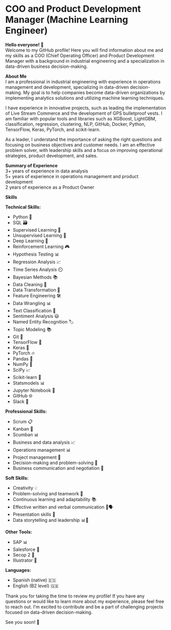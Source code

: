 # COO and Product Development Manager (Machine Learning Engineer)

**Hello everyone! 👋**  
Welcome to my GitHub profile! Here you will find information about me and my skills as a COO (Chief Operating Officer) and Product Development Manager with a background in industrial engineering and a specialization in data-driven business decision-making.

**About Me**  
I am a professional in industrial engineering with experience in operations management and development, specializing in data-driven decision-making. My goal is to help companies become data-driven organizations by implementing analytics solutions and utilizing machine learning techniques.

I have experience in innovative projects, such as leading the implementation of Live Stream Commerce and the development of GPS bulletproof vests. I am familiar with popular tools and libraries such as XGBoost, LightGBM, classification, regression, clustering, NLP, GitHub, Docker, Python, TensorFlow, Keras, PyTorch, and scikit-learn.

As a leader, I understand the importance of asking the right questions and focusing on business objectives and customer needs. I am an effective problem solver, with leadership skills and a focus on improving operational strategies, product development, and sales.

**Summary of Experience**  
3+ years of experience in data analysis  
5+ years of experience in operations management and product development  
2 years of experience as a Product Owner

**Skills**

**Technical Skills:**  
- Python 🐍
- SQL 🗃️
- Supervised Learning 🎯
- Unsupervised Learning 🧩
- Deep Learning 🧠
- Reinforcement Learning 🎮
- Hypothesis Testing 📊
- Regression Analysis 📈
- Time Series Analysis ⏲️
- Bayesian Methods 📚
- Data Cleaning 🧹
- Data Transformation 🔄
- Feature Engineering 🛠️
- Data Wrangling 📊
- Text Classification 📝
- Sentiment Analysis 😃
- Named Entity Recognition 🏷️
- Topic Modeling 📚
- Git 🌲
- TensorFlow 🤖
- Keras 🧠
- PyTorch 🔥
- Pandas 🐼
- NumPy 🧮
- SciPy 📈
- Scikit-learn 🧩
- Statsmodels 📊
- Jupyter Notebook 📓
- GitHub 🌐
- Slack 💬

**Professional Skills:**  
- Scrum 📋
- Kanban 📑
- Scumban 📊
- Business and data analysis 📈
- Operations management 📊
- Project management 📂
- Decision-making and problem-solving 🎯
- Business communication and negotiation 💼

**Soft Skills:**  
- Creativity 💡
- Problem-solving and teamwork 🤝
- Continuous learning and adaptability 📚
- Effective written and verbal communication 📝🗣️
- Presentation skills 🎤
- Data storytelling and leadership 📊👥

**Other Tools:**  
- SAP 📊
- Salesforce 💼
- Secop 2 📑
- Illustrator 🎨

**Languages:**  
- Spanish (native) 🇪🇸
- English (B2 level) 🇬🇧

Thank you for taking the time to review my profile! If you have any questions or would like to learn more about my experience, please feel free to reach out. I'm excited to contribute and be a part of challenging projects focused on data-driven decision-making.

See you soon! 👋
